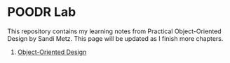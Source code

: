 # POODR Lab

This repository contains my learning notes from Practical Object-Oriented Design by Sandi Metz. This page will be updated as I finish more chapters.

1. [Object-Oriented Design]("/chapter-1/README.md")
